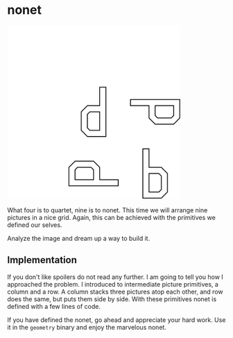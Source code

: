 # nonet
<img src="image/nonet_of_d.svg" alt="A nonet of transformed ds" width="400px" height="400px">

What four is to quartet, nine is to nonet. This time we will arrange nine
pictures in a nice grid. Again, this can be achieved with the primitives we
defined our selves.

Analyze the image and dream up a way to build it.

## Implementation
If you don't like spoilers do not read any further. I am going to tell you how I
approached the problem. I introduced to intermediate picture primitives, a
column and a row. A column stacks three pictures atop each other, and row does
the same, but puts them side by side. With these primitives nonet is defined
with a few lines of code.

If you have defined the nonet, go ahead and appreciate your hard work. Use it in
the `geometry` binary and enjoy the marvelous nonet.
